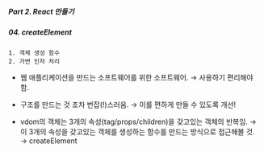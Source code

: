 ##### Part 2. React 만들기

##### 04. createElement

```
1. 객체 생성 함수
2. 가변 인자 처리
```

- 웹 애플리케이션을 만드는 소프트웨어를 위한 소프트웨어. → 사용하기 편리해야 함.

- 구조를 만드는 것 조차 번잡(!)스러움. → 이를 편하게 만들 수 있도록 개선!

- vdom의 객체는 3개의 속성(tag/props/children)을 갖고있는 객체의 반복임. → 이 3개의 속성을 갖고있는 객체를 생성하는 함수를 만드는 방식으로 접근해볼 것. → createElement
